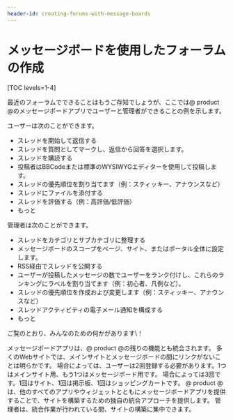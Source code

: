 ```yaml
---
header-id: creating-forums-with-message-boards
---
```


# メッセージボードを使用したフォーラムの作成

[TOC levels=1-4]

最近のフォーラムでできることはもうご存知でしょうが、ここでは@ product @のメッセージボードアプリでユーザーと管理者ができることの例を示します。

ユーザーは次のことができます。

  - スレッドを開始して返信する
  - スレッドを質問としてマークし、返信から回答を選択します。
  - スレッドを購読する
  - 投稿者はBBCodeまたは標準のWYSIWYGエディターを使用して投稿します。
  - スレッドの優先順位を割り当てます（例：スティッキー、アナウンスなど）
  - スレッドにファイルを添付する
  - スレッドを評価する（例：高評価/低評価）
  - もっと

管理者は次のことができます。

  - スレッドをカテゴリとサブカテゴリに整理する
  - メッセージボードのスコープをページ、サイト、またはポータル全体に設定します。
  - RSS経由でスレッドを公開する
  - ユーザーが投稿したメッセージの数でユーザーをランク付けし、これらのランキングにラベルを割り当てます（例：初心者、凡例など）。
  - スレッドの優先順位を作成および変更します（例：スティッキー、アナウンスなど）
  - スレッドアクティビティの電子メール通知を構成する
  - もっと

ご覧のとおり、みんなのための何かがあります\！

メッセージボードアプリは、@ product @の残りの機能とも統合されます。 多くのWebサイトでは、メインサイトとメッセージボードの間にリンクがないことは明らかです。 場合によっては、ユーザーは2回登録する必要があります。1つはメインサイト用、もう1つはメッセージボード用です。 場合によっては3回です。1回はサイト、1回は掲示板、1回はショッピングカートです。 @ product @は、他のすべてのアプリやウィジェットとともにメッセージボードアプリを提供することで、サイトを構築するための独自の統合アプローチを提供します。 管理者は、統合作業が行われている間、サイトの構築に集中できます。
